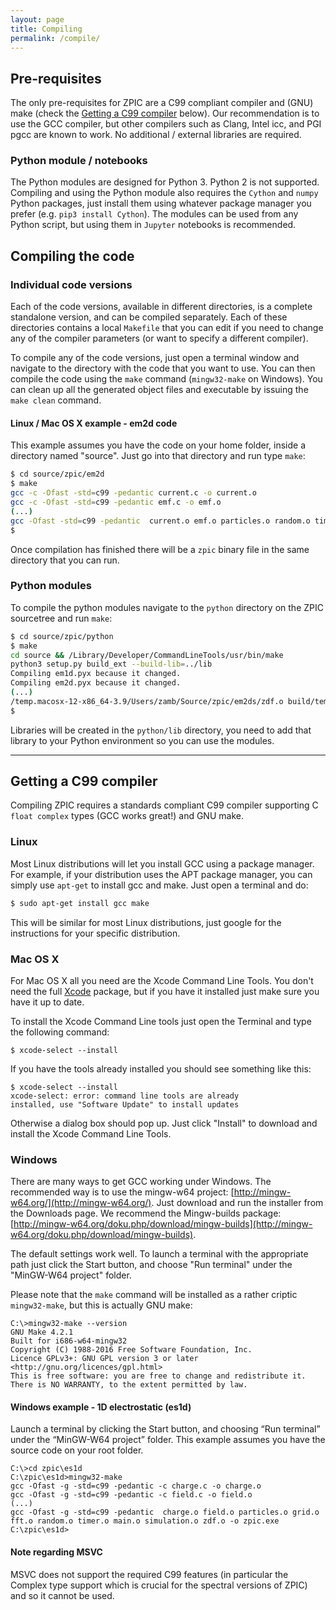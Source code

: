 ```yaml
---
layout: page
title: Compiling
permalink: /compile/
---
```


## Pre-requisites

The only pre-requisites for ZPIC are a C99 compliant compiler and (GNU) make (check the [Getting a C99 compiler](#Getting-a-C99-compiler) below). Our recommendation is to use the GCC compiler, but other compilers such as Clang, Intel icc, and PGI pgcc are known to work. No additional / external libraries are required.

### Python module / notebooks

The Python modules are designed for Python 3. Python 2 is not supported. Compiling and using the Python module also requires the `Cython` and `numpy` Python packages, just install them using whatever package manager you prefer (e.g. `pip3 install Cython`). The modules can be used from any Python script, but using them in `Jupyter` notebooks is recommended.

## Compiling the code

### Individual code versions

Each of the code versions, available in different directories, is a complete standalone version, and can be compiled separately. Each of these directories contains a local `Makefile` that you can edit if you need to change any of the compiler parameters (or want to specify a different compiler).

To compile any of the code versions, just open a terminal window and navigate to the directory with the code that you want to use. You can then compile the code using the `make` command (`mingw32-make` on Windows). You can clean up all the generated object files and executable by issuing the `make clean` command.

#### Linux / Mac OS X example - em2d code

This example assumes you have the code on your home folder, inside a directory named "source". Just go into that directory and run type `make`:

```bash
$ cd source/zpic/em2d
$ make
gcc -c -Ofast -std=c99 -pedantic current.c -o current.o
gcc -c -Ofast -std=c99 -pedantic emf.c -o emf.o
(...)
gcc -Ofast -std=c99 -pedantic  current.o emf.o particles.o random.o timer.o main.o simulation.o zdf.o -o zpic
$ 
```

Once compilation has finished there will be a `zpic` binary file in the same directory that you can run.

### Python modules

To compile the python modules navigate to the `python` directory on the ZPIC sourcetree and run `make`:

```bash
$ cd source/zpic/python
$ make
cd source && /Library/Developer/CommandLineTools/usr/bin/make
python3 setup.py build_ext --build-lib=../lib
Compiling em1d.pyx because it changed.
Compiling em2d.pyx because it changed.
(...)
/temp.macosx-12-x86_64-3.9/Users/zamb/Source/zpic/em2ds/zdf.o build/temp.macosx-12-x86_64-3.9/em2ds.o -L/usr/local/lib -L/usr/local/opt/openssl@1.1/lib -L/usr/local/opt/sqlite/lib -o ../lib/em2ds.cpython-39-darwin.so
$ 
```

Libraries will be created in the `python/lib` directory, you need to add that library to your Python environment so you can use the modules.

***

## Getting a C99 compiler

Compiling ZPIC requires a standards compliant C99 compiler supporting C `float complex` types (GCC works great!) and GNU make.

### Linux

Most Linux distributions will let you install GCC using a package manager. For example, if your distribution uses the APT package manager, you can simply use `apt-get` to install gcc and make. Just open a terminal and do:

```bash
$ sudo apt-get install gcc make
```

This will be similar for most Linux distributions, just google for the instructions for your specific distribution.

### Mac OS X

For Mac OS X all you need are the Xcode Command Line Tools. You don't need the full [Xcode](https://developer.apple.com/xcode/) package, but if you have it installed just make sure you have it up to date.

To install the Xcode Command Line tools just open the Terminal and type the following command:

```text
$ xcode-select --install
```

If you have the tools already installed you should see something like this:

```text
$ xcode-select --install
xcode-select: error: command line tools are already
installed, use "Software Update" to install updates
```

Otherwise a dialog box should pop up. Just click "Install" to download and install the Xcode Command Line Tools.

### Windows

There are many ways to get GCC working under Windows. The recommended way is to use the mingw-w64 project: [http://mingw-w64.org/](http://mingw-w64.org/). Just download and run the installer from the Downloads page. We recommend the Mingw-builds package: [http://mingw-w64.org/doku.php/download/mingw-builds](http://mingw-w64.org/doku.php/download/mingw-builds).

The default settings work well. To launch a terminal with the appropriate path just click the Start button, and choose "Run terminal" under the "MinGW-W64 project" folder.

Please note that the `make` command will be installed as a rather criptic `mingw32-make`, but this is actually GNU make:

```
C:\>mingw32-make --version
GNU Make 4.2.1
Built for i686-w64-mingw32
Copyright (C) 1988-2016 Free Software Foundation, Inc.
Licence GPLv3+: GNU GPL version 3 or later <http://gnu.org/licences/gpl.html>
This is free software: you are free to change and redistribute it.
There is NO WARRANTY, to the extent permitted by law.
```

#### Windows example - 1D electrostatic (es1d)

Launch a terminal by clicking the Start button, and choosing “Run terminal” under the “MinGW-W64 project” folder. This example assumes you have the source code on your root folder.

```
C:\>cd zpic\es1d
C:\zpic\es1d>mingw32-make
gcc -Ofast -g -std=c99 -pedantic -c charge.c -o charge.o
gcc -Ofast -g -std=c99 -pedantic -c field.c -o field.o
(...)
gcc -Ofast -g -std=c99 -pedantic  charge.o field.o particles.o grid.o fft.o random.o timer.o main.o simulation.o zdf.o -o zpic.exe
C:\zpic\es1d>
```

#### Note regarding MSVC

MSVC does not support the required C99 features (in particular the Complex type support which is crucial for the spectral versions of ZPIC) and so it cannot be used.
